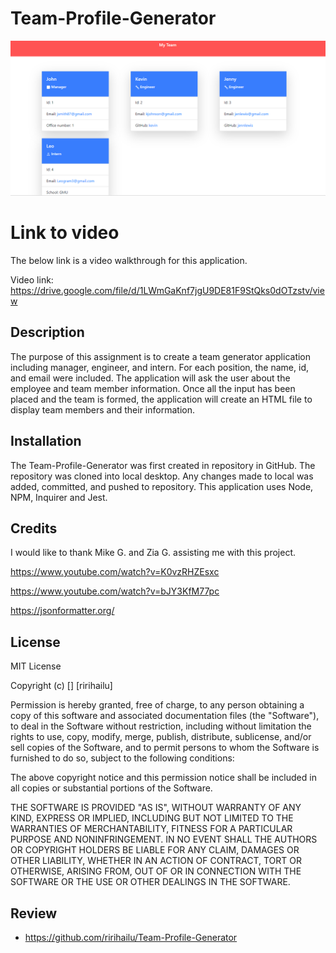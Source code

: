 # Team-Profile-Generator

![screenshot](./assets/Screenshot2.png)



# Link to video
The below link is a video walkthrough for this application. 

Video link:  https://drive.google.com/file/d/1LWmGaKnf7jgU9DE81F9StQks0dOTzstv/view




## Description

The purpose of this assignment is to create a team generator application including manager, engineer, and intern. For each position, the name, id, and email were included. The application will ask the user about the employee and team member information. Once all the input has been placed and the team is formed, the application will create an HTML file to display team members and their information.

## Installation

The Team-Profile-Generator was first created in repository in GitHub. The repository was cloned into local desktop. Any changes made to local was added, committed, and pushed to repository. This application uses Node, NPM, Inquirer and Jest.  

## Credits

I would like to thank Mike G. and Zia G. assisting me with this project. 

https://www.youtube.com/watch?v=K0vzRHZEsxc

https://www.youtube.com/watch?v=bJY3KfM77pc

https://jsonformatter.org/ 

## License

MIT License

Copyright (c) [] [ririhailu]

Permission is hereby granted, free of charge, to any person obtaining a copy
of this software and associated documentation files (the "Software"), to deal
in the Software without restriction, including without limitation the rights
to use, copy, modify, merge, publish, distribute, sublicense, and/or sell
copies of the Software, and to permit persons to whom the Software is
furnished to do so, subject to the following conditions:

The above copyright notice and this permission notice shall be included in all
copies or substantial portions of the Software.

THE SOFTWARE IS PROVIDED "AS IS", WITHOUT WARRANTY OF ANY KIND, EXPRESS OR
IMPLIED, INCLUDING BUT NOT LIMITED TO THE WARRANTIES OF MERCHANTABILITY,
FITNESS FOR A PARTICULAR PURPOSE AND NONINFRINGEMENT. IN NO EVENT SHALL THE
AUTHORS OR COPYRIGHT HOLDERS BE LIABLE FOR ANY CLAIM, DAMAGES OR OTHER
LIABILITY, WHETHER IN AN ACTION OF CONTRACT, TORT OR OTHERWISE, ARISING FROM,
OUT OF OR IN CONNECTION WITH THE SOFTWARE OR THE USE OR OTHER DEALINGS IN THE
SOFTWARE.

## Review  

* https://github.com/ririhailu/Team-Profile-Generator




  


